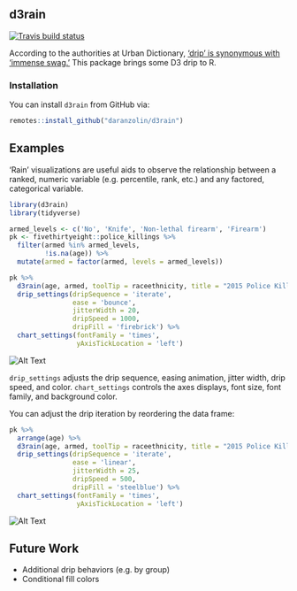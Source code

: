 
<!-- README.md is generated from README.Rmd. Please edit that file -->

## d3rain

[![Travis build
status](https://travis-ci.org/daranzolin/d3rain.svg?branch=master)](https://travis-ci.org/daranzolin/d3rain)

According to the authorities at Urban Dictionary, [‘drip’ is synonymous
with ‘immense
swag.’](https://www.urbandictionary.com/define.php?term=Drip) This
package brings some D3 drip to R.

### Installation

You can install `d3rain` from GitHub via:

``` r
remotes::install_github("daranzolin/d3rain")
```

## Examples

‘Rain’ visualizations are useful aids to observe the relationship
between a ranked, numeric variable (e.g. percentile, rank, etc.) and any
factored, categorical variable.

``` r
library(d3rain)
library(tidyverse)

armed_levels <- c('No', 'Knife', 'Non-lethal firearm', 'Firearm')
pk <- fivethirtyeight::police_killings %>% 
  filter(armed %in% armed_levels,
         !is.na(age)) %>% 
  mutate(armed = factor(armed, levels = armed_levels)) 

pk %>% 
  d3rain(age, armed, toolTip = raceethnicity, title = "2015 Police Killings by Age, Armed Status") %>% 
  drip_settings(dripSequence = 'iterate',
                ease = 'bounce',
                jitterWidth = 20,
                dripSpeed = 1000,
                dripFill = 'firebrick') %>% 
  chart_settings(fontFamily = 'times',
                 yAxisTickLocation = 'left')
```

![Alt
Text](https://raw.githubusercontent.com/daranzolin/d3rain/master/inst/img/d3raingif1.gif)

`drip_settings` adjusts the drip sequence, easing animation, jitter
width, drip speed, and color. `chart_settings` controls the axes
displays, font size, font family, and background color.

You can adjust the drip iteration by reordering the data frame:

``` r
pk %>% 
  arrange(age) %>% 
  d3rain(age, armed, toolTip = raceethnicity, title = "2015 Police Killings by Age, Armed Status") %>% 
  drip_settings(dripSequence = 'iterate',
                ease = 'linear',
                jitterWidth = 25,
                dripSpeed = 500,
                dripFill = 'steelblue') %>% 
  chart_settings(fontFamily = 'times',
                 yAxisTickLocation = 'left')
```

![Alt
Text](https://raw.githubusercontent.com/daranzolin/d3rain/master/inst/img/d3raingif2.gif)

## Future Work

  - Additional drip behaviors (e.g. by group)
  - Conditional fill colors
